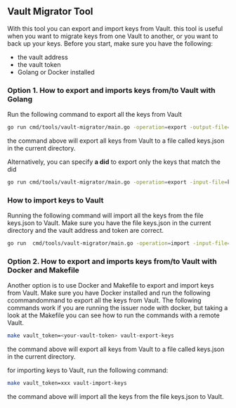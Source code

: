## Vault Migrator Tool
With this tool you can export and import keys from Vault. this tool is useful when you want to migrate keys from one 
Vault to another, or you want to back up your keys.
Before you start, make sure you have the following:
- the vault address
- the vault token
- Golang or Docker installed

### Option 1. How to export and imports keys from/to Vault with Golang

Run the following command to export all the keys from Vault 
```bash
go run cmd/tools/vault-migrator/main.go -operation=export -output-file=keys.json -vault-token=your-vault-token -vault-addr=http://localhost:8200
```
the command above will export all keys from Vault to a file called keys.json in the current directory.

Alternatively, you can specify **a did** to export only the keys that match the did
```bash
go run cmd/tools/vault-migrator/main.go -operation=export -input-file=keys.json -vault-token=your-vault-token  -vault-addr=http://localhost:8200 -did=did:polygonid:polygon:mumbai:2qPHBiiu1wJN3rCMaaXwJpm9mNvuNqZZukzqS3V4Jg
```

### How to import keys to Vault
Running the following command will import all the keys from the file keys.json to Vault. 
Make sure you have the file keys.json in the current directory and the vault address and token are correct.
```bash
go run  cmd/tools/vault-migrator/main.go -operation=import -input-file=keys.json -vault-token=your-vault-token -vault-addr=http://localhost:8200
```

### Option 2. How to export and imports keys from/to Vault with Docker and Makefile
Another option is to use Docker and Makefile to export and import keys from Vault.
Make sure you have Docker installed and run the following ccommandommand to export all the keys from Vault.
The following commands work if you are running the issuer node with docker, but taking a look at the Makefile 
you can see how to run the commands with a remote Vault.

```bash
make vault_token=<your-vault-token> vault-export-keys
```

the command above will export all keys from Vault to a file called keys.json in the current directory.

for importing keys to Vault, run the following command:
```bash
make vault_token=xxx vault-import-keys
```
the command above will import all the keys from the file keys.json to Vault.